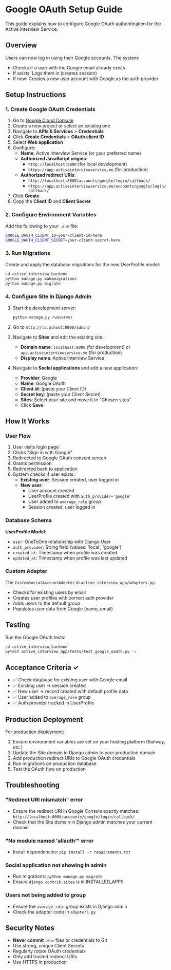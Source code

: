# Google OAuth Setup Guide

This guide explains how to configure Google OAuth authentication for the Active Interview Service.

## Overview

Users can now log in using their Google accounts. The system:
- Checks if a user with the Google email already exists
- If exists: Logs them in (creates session)
- If new: Creates a new user account with Google as the auth provider

## Setup Instructions

### 1. Create Google OAuth Credentials

1. Go to [Google Cloud Console](https://console.cloud.google.com/)
2. Create a new project or select an existing one
3. Navigate to **APIs & Services** > **Credentials**
4. Click **Create Credentials** > **OAuth client ID**
5. Select **Web application**
6. Configure:
   - **Name**: Active Interview Service (or your preferred name)
   - **Authorized JavaScript origins**:
     - `http://localhost:8000` (for local development)
     - `https://app.activeinterviewservice.me` (for production)
   - **Authorized redirect URIs**:
     - `http://localhost:8000/accounts/google/login/callback/`
     - `https://app.activeinterviewservice.me/accounts/google/login/callback/`
7. Click **Create**
8. Copy the **Client ID** and **Client Secret**

### 2. Configure Environment Variables

Add the following to your `.env` file:

```bash
GOOGLE_OAUTH_CLIENT_ID=your-client-id-here
GOOGLE_OAUTH_CLIENT_SECRET=your-client-secret-here
```

### 3. Run Migrations

Create and apply the database migrations for the new UserProfile model:

```bash
cd active_interview_backend
python manage.py makemigrations
python manage.py migrate
```

### 4. Configure Site in Django Admin

1. Start the development server:
   ```bash
   python manage.py runserver
   ```

2. Go to `http://localhost:8000/admin/`

3. Navigate to **Sites** and edit the existing site:
   - **Domain name**: `localhost:8000` (for development) or `app.activeinterviewservice.me` (for production)
   - **Display name**: Active Interview Service

4. Navigate to **Social applications** and add a new application:
   - **Provider**: Google
   - **Name**: Google OAuth
   - **Client id**: (paste your Client ID)
   - **Secret key**: (paste your Client Secret)
   - **Sites**: Select your site and move it to "Chosen sites"
   - Click **Save**

## How It Works

### User Flow

1. User visits login page
2. Clicks "Sign in with Google"
3. Redirected to Google OAuth consent screen
4. Grants permission
5. Redirected back to application
6. System checks if user exists:
   - **Existing user**: Session created, user logged in
   - **New user**:
     - User account created
     - UserProfile created with `auth_provider='google'`
     - User added to `average_role` group
     - Session created, user logged in

### Database Schema

**UserProfile Model**:
- `user`: OneToOne relationship with Django User
- `auth_provider`: String field (values: 'local', 'google')
- `created_at`: Timestamp when profile was created
- `updated_at`: Timestamp when profile was last updated

### Custom Adapter

The `CustomSocialAccountAdapter` in `active_interview_app/adapters.py`:
- Checks for existing users by email
- Creates user profiles with correct auth provider
- Adds users to the default group
- Populates user data from Google (name, email)

## Testing

Run the Google OAuth tests:

```bash
cd active_interview_backend
pytest active_interview_app/tests/test_google_oauth.py -v
```

## Acceptance Criteria ✓

- ✅ Check database for existing user with Google email
- ✅ Existing user → session created
- ✅ New user → record created with default profile data
- ✅ User added to `average_role` group
- ✅ Auth provider tracked in UserProfile

## Production Deployment

For production deployment:

1. Ensure environment variables are set on your hosting platform (Railway, etc.)
2. Update the Site domain in Django admin to your production domain
3. Add production redirect URIs to Google OAuth credentials
4. Run migrations on production database
5. Test the OAuth flow on production

## Troubleshooting

### "Redirect URI mismatch" error
- Ensure the redirect URI in Google Console exactly matches: `http://localhost:8000/accounts/google/login/callback/`
- Check that the Site domain in Django admin matches your current domain

### "No module named 'allauth'" error
- Install dependencies: `pip install -r requirements.txt`

### Social application not showing in admin
- Run migrations: `python manage.py migrate`
- Ensure `django.contrib.sites` is in INSTALLED_APPS

### Users not being added to group
- Ensure the `average_role` group exists in Django admin
- Check the adapter code in `adapters.py`

## Security Notes

- **Never commit** `.env` files or credentials to Git
- Use strong, unique Client Secrets
- Regularly rotate OAuth credentials
- Only add trusted redirect URIs
- Use HTTPS in production
